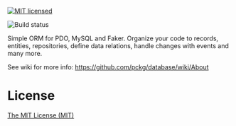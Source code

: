 [![MIT licensed](https://img.shields.io/badge/license-MIT-blue.svg)](./LICENSE)

![Build status](https://github.com/pckg/database/workflows/Pckg%20Database%20CI/badge.svg)

Simple ORM for PDO, MySQL and Faker. Organize your code to records, entities, repositories, define data relations, handle changes with events and many more.

See wiki for more info: https://github.com/pckg/database/wiki/About

# License
[The MIT License (MIT)](LICENSE)
